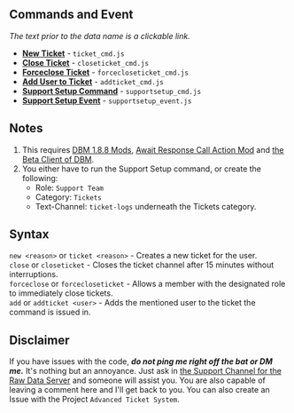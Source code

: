 ## **Commands and Event**    
_The text prior to the data name is a clickable link._

- **[New Ticket](https://github.com/zachdoug24/dbm-projects/blob/adv_ticket_sys/ticket_cmd.js)** - `ticket_cmd.js`    
- **[Close Ticket](https://github.com/zachdoug24/dbm-projects/blob/adv_ticket_sys/closeticket_cmd.js)** - `closeticket_cmd.js`    
- **[Forceclose Ticket](https://github.com/zachdoug24/dbm-projects/blob/adv_ticket_sys/forcecloseticket_cmd.js)** - `forcecloseticket_cmd.js`    
- **[Add User to Ticket](https://github.com/zachdoug24/dbm-projects/blob/adv_ticket_sys/addticket_cmd.js)** - `addticket_cmd.js`    
- **[Support Setup Command](https://github.com/zachdoug24/dbm-projects/blob/adv_ticket_sys/supportsetup_cmd.js)** - `supportsetup_cmd.js`    
- **[Support Setup Event](https://github.com/zachdoug24/dbm-projects/blob/adv_ticket_sys/supportsetup_event.js)** - `supportsetup_event.js`    
    

## **Notes**    

1. This requires [DBM 1.8.8 Mods](https://github.com/Discord-Bot-Maker-Mods/DBM-Mods/tree/master), [Await Response Call Action Mod](https://discordapp.com/channels/374961173524643843/382056590892728331/454449492972929024) and [the Beta Client of DBM](https://discordapp.com/channels/374961173524643843/375701228111527937/461267260234006531).
2. You either have to run the Support Setup command, or create the following:
    * Role: `Support Team`
    * Category: `Tickets`
    * Text-Channel: `ticket-logs` underneath the Tickets category.

## **Syntax**
`new <reason>` or `ticket <reason>` - Creates a new ticket for the user.    
`close` or `closeticket` - Closes the ticket channel after 15 minutes without interruptions.    
`forceclose` or `forcecloseticket` - Allows a member with the designated role to immediately close tickets.    
`add` or `addticket <user>` - Adds the mentioned user to the ticket the command is issued in.

## **Disclaimer** 
If you have issues with the code, **_do not ping me right off the bat or DM me._** It's nothing but an annoyance. Just ask in [the Support Channel for the Raw Data Server](https://discordapp.com/channels/379372685182107669/388055603320324116/) and someone will assist you. You are also capable of leaving a comment here and I'll get back to you. You can also create an Issue with the Project `Advanced Ticket System`.
